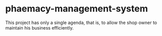 # phaemacy-management-system
 This project has only a single agenda, that is, to allow the shop owner to maintain his business efficiently.

